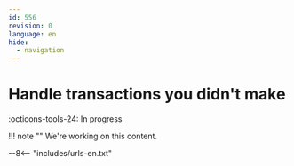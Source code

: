```yaml
---
id: 556
revision: 0
language: en
hide:
  - navigation
---
```


# Handle transactions you didn't make

 :octicons-tools-24: In progress

!!! note ""
     We're working on this content.

--8<-- "includes/urls-en.txt"
